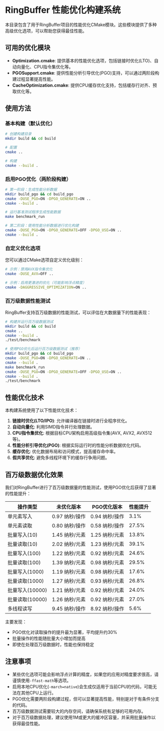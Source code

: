 # RingBuffer 性能优化构建系统

本目录包含了用于RingBuffer项目的性能优化CMake模块。这些模块提供了多种高级优化选项，可以帮助您获得最佳性能。

## 可用的优化模块

- **Optimization.cmake**: 提供基本的性能优化选项，包括链接时优化(LTO)、自动向量化、CPU指令集优化等。
- **PGOSupport.cmake**: 提供性能分析引导优化(PGO)支持，可以通过两阶段构建过程显著提高性能。
- **CacheOptimization.cmake**: 提供CPU缓存优化支持，包括缓存行对齐、预取优化等。

## 使用方法

### 基本构建（默认优化）

```bash
# 创建构建目录
mkdir build && cd build

# 配置
cmake ..

# 构建
cmake --build .
```

### 启用PGO优化（两阶段构建）

```bash
# 第一阶段：生成性能分析数据
mkdir build_pgo && cd build_pgo
cmake -DUSE_PGO=ON -DPGO_GENERATE=ON ..
cmake --build .

# 运行基准测试程序生成性能数据
make benchmark_run

# 第二阶段：使用性能分析数据进行优化构建
cmake -DUSE_PGO=ON -DPGO_GENERATE=OFF -DPGO_USE=ON ..
cmake --build .
```

### 自定义优化选项

您可以通过CMake选项自定义优化级别：

```bash
# 示例：禁用AVX指令集优化
cmake -DUSE_AVX=OFF ..

# 示例：启用更激进的优化（可能影响浮点精度）
cmake -DAGGRESSIVE_OPTIMIZATION=ON ..
```

### 百万级数据性能测试

RingBuffer支持百万级数据的性能测试，可以评估在大数据量下的性能表现：

```bash
# 构建并运行百万级数据测试
mkdir build && cd build
cmake ..
cmake --build .
./test/benchmark

# 使用PGO优化后运行百万级数据测试（推荐）
mkdir build_pgo && cd build_pgo
cmake -DUSE_PGO=ON -DPGO_GENERATE=ON ..
cmake --build .
make benchmark_run
cmake -DUSE_PGO=ON -DPGO_GENERATE=OFF -DPGO_USE=ON ..
cmake --build .
./test/benchmark
```

## 性能优化技术

本构建系统使用了以下性能优化技术：

1. **链接时优化(LTO/IPO)**: 允许编译器在链接时进行全程序优化。
2. **自动向量化**: 利用SIMD指令并行处理数据。
3. **CPU指令集优化**: 根据目标CPU架构启用高级指令集(AVX, AVX2, AVX512等)。
4. **性能分析引导优化(PGO)**: 根据实际运行时的性能分析数据优化代码。
5. **缓存优化**: 优化数据布局和访问模式，提高缓存命中率。
6. **假共享优化**: 避免多线程环境下的缓存行争用问题。

## 百万级数据优化效果

我们对RingBuffer进行了百万级数据量的性能测试，使用PGO优化后获得了显著的性能提升：

| 操作类型 | 未优化版本 | PGO优化版本 | 性能提升 |
|---------|-----------|------------|---------|
| 单元素写入 | 0.97 纳秒/操作 | 0.94 纳秒/操作 | 3.1% |
| 单元素读取 | 0.80 纳秒/操作 | 0.58 纳秒/操作 | 27.5% |
| 批量写入(10) | 1.45 纳秒/元素 | 1.25 纳秒/元素 | 13.8% |
| 批量读取(10) | 2.02 纳秒/元素 | 1.23 纳秒/元素 | 39.1% |
| 批量写入(100) | 1.22 纳秒/元素 | 0.92 纳秒/元素 | 24.6% |
| 批量读取(100) | 1.39 纳秒/元素 | 0.98 纳秒/元素 | 29.5% |
| 批量写入(1000) | 1.19 纳秒/元素 | 0.98 纳秒/元素 | 17.6% |
| 批量读取(1000) | 1.27 纳秒/元素 | 0.93 纳秒/元素 | 26.8% |
| 批量写入(10000) | 1.21 纳秒/元素 | 0.92 纳秒/元素 | 24.0% |
| 批量读取(10000) | 1.26 纳秒/元素 | 0.92 纳秒/元素 | 27.0% |
| 多线程读写 | 9.45 纳秒/操作 | 8.92 纳秒/操作 | 5.6% |

主要发现：
- PGO优化对读取操作的提升最为显著，平均提升约30%
- 批量操作的性能随批量大小增加而提高
- 即使在处理百万级数据时，性能也保持稳定

## 注意事项

- 某些优化选项可能会影响浮点计算的精度，如果您的应用对精度要求很高，请谨慎使用`-ffast-math`等选项。
- 启用本地CPU优化(`-march=native`)会生成仅适用于当前CPU的代码，可能无法在其他CPU上运行。
- PGO优化需要两阶段构建过程，但可以显著提高性能，特别是对于有条件分支的代码。
- 百万级数据测试需要较大的内存空间，请确保系统有足够的可用内存。
- 对于百万级数据处理，建议使用1M或更大的缓冲区容量，并采用批量操作以获得最佳性能。 